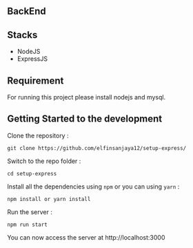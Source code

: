 ## BackEnd

## Stacks

- NodeJS
- ExpressJS

## Requirement

For running this project please install nodejs and mysql.

## Getting Started to the development

Clone the repository :

```
git clone https://github.com/elfinsanjaya12/setup-express/
```

Switch to the repo folder :

```
cd setup-express
```

Install all the dependencies using `npm` or you can using `yarn` :

```
npm install or yarn install
```

Run the server :

```
npm run start
```

You can now access the server at http://localhost:3000
